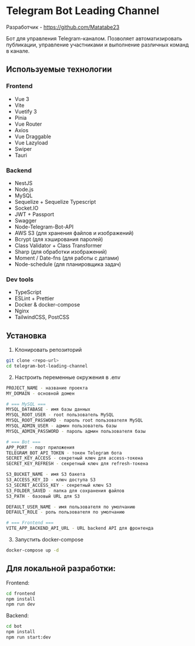 # Telegram Bot Leading Channel

Разработчик - https://github.com/Matatabe23

Бот для управления Telegram-каналом. Позволяет автоматизировать публикации, управление участниками и выполнение различных команд в канале.

## Используемые технологии

### Frontend
- Vue 3
- Vite
- Vuetify 3
- Pinia
- Vue Router
- Axios
- Vue Draggable
- Vue Lazyload
- Swiper
- Tauri

### Backend
- NestJS
- Node.js
- MySQL
- Sequelize + Sequelize Typescript
- Socket.IO
- JWT + Passport
- Swagger
- Node-Telegram-Bot-API
- AWS S3 (для хранения файлов и изображений)
- Bcrypt (для хэширования паролей)
- Class Validator + Class Transformer
- Sharp (для обработки изображений)
- Moment / Date-fns (для работы с датами)
- Node-schedule (для планировщика задач)

### Dev tools
- TypeScript
- ESLint + Prettier
- Docker & docker-compose
- Nginx
- TailwindCSS, PostCSS

## Установка
1. Клонировать репозиторий
```bash
git clone <repo-url>
cd telegram-bot-leading-channel
```
2. Настроить переменные окружения в .env
```bash
PROJECT_NAME - название проекта
MY_DOMAIN - основной домен

# === MySQL ===
MYSQL_DATABASE - имя базы данных
MYSQL_ROOT_USER - root пользователь MySQL
MYSQL_ROOT_PASSWORD - пароль root пользователя MySQL
MYSQL_ADMIN_USER - админ пользователь базы
MYSQL_ADMIN_PASSWORD - пароль админ пользователя базы

# === Bot ===
APP_PORT - порт приложения
TELEGRAM_BOT_API_TOKEN - токен Telegram бота
SECRET_KEY_ACCESS - секретный ключ для access-токена
SECRET_KEY_REFRESH - секретный ключ для refresh-токена

S3_BUCKET_NAME - имя S3 бакета
S3_ACCESS_KEY_ID - ключ доступа S3
S3_SECRET_ACCESS_KEY - секретный ключ S3
S3_FOLDER_SAVED - папка для сохранения файлов
S3_PATH - базовый URL для S3

DEFAULT_USER_NAME - имя пользователя по умолчанию
DEFAULT_ROLE - роль пользователя по умолчанию

# === Frontend ===
VITE_APP_BACKEND_API_URL - URL backend API для фронтенда
```

3. Запустить docker-compose
```bash
docker-compose up -d
```

## Для локальной разработки:
Frontend:
```bash
cd frontend
npm install
npm run dev
```

Backend:
```bash
cd bot
npm install
npm run start:dev
```
